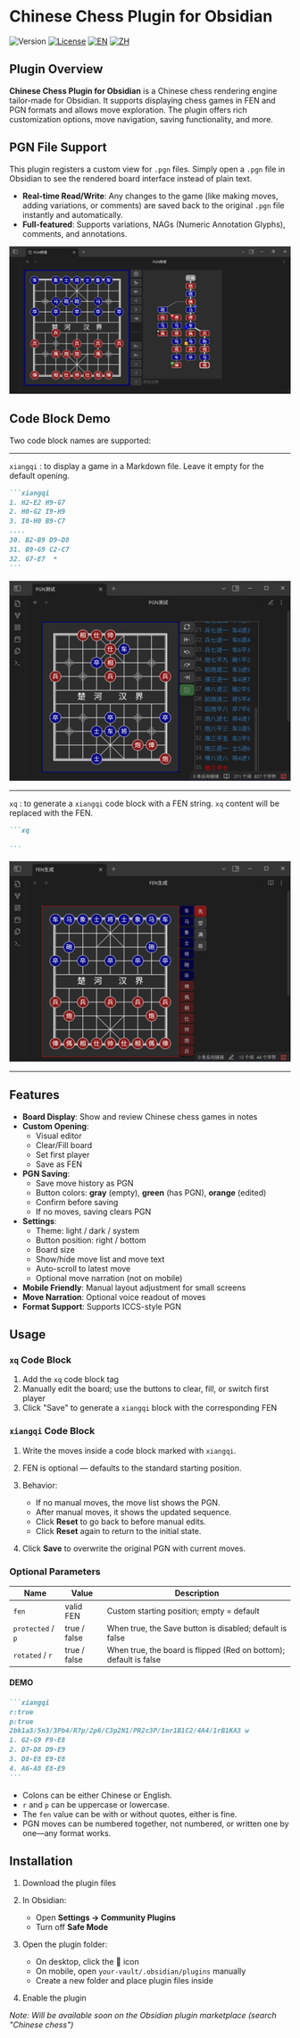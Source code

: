 # Chinese Chess Plugin for Obsidian

![Version](https://img.shields.io/badge/Version-2.3.5-blue.svg)
[![License](https://img.shields.io/badge/License-MIT-green.svg)](./LICENSE)
[![EN](https://img.shields.io/badge/Language-English-blue)](./README.en.MD)
[![ZH](https://img.shields.io/badge/Language-Chinese-green)](./README.MD)

## Plugin Overview

**Chinese Chess Plugin for Obsidian** is a Chinese chess rendering engine tailor-made for Obsidian. It supports displaying chess games in FEN and PGN formats and allows move exploration. The plugin offers rich customization options, move navigation, saving functionality, and more.

## PGN File Support

This plugin registers a custom view for `.pgn` files. Simply open a `.pgn` file in Obsidian to see the rendered board interface instead of plain text.

- **Real-time Read/Write**: Any changes to the game (like making moves, adding variations, or comments) are saved back to the original `.pgn` file instantly and automatically.
- **Full-featured**: Supports variations, NAGs (Numeric Annotation Glyphs), comments, and annotations.

![PGN File](./IMAGE/PGN文件.png)

## Code Block Demo
Two code block names are supported:

---

`xiangqi` : to display a game in a Markdown file. Leave it empty for the default opening.

````markdown
```xiangqi
1. H2-E2 H9-G7
2. H0-G2 I9-H9
3. I0-H0 B9-C7
....
30. B2-B9 D9-D8
31. B9-G9 C2-C7
32. G7-E7  *
```
````

![PGN Display](./IMAGE/PGN测试.png)

---

`xq` : to generate a `xiangqi` code block with a FEN string.
`xq` content will be replaced with the FEN.

````markdown
```xq

```
````

![FEN Generator](./IMAGE/FEN生成.png)

---

## Features

- **Board Display**: Show and review Chinese chess games in notes
- **Custom Opening**:
    - Visual editor
    - Clear/Fill board
    - Set first player
    - Save as FEN
- **PGN Saving**:
    - Save move history as PGN
    - Button colors: **gray** (empty), **green** (has PGN), **orange** (edited)
    - Confirm before saving
    - If no moves, saving clears PGN
- **Settings**:
    - Theme: light / dark / system
    - Button position: right / bottom
    - Board size
    - Show/hide move list and move text
    - Auto-scroll to latest move
    - Optional move narration (not on mobile)
- **Mobile Friendly**: Manual layout adjustment for small screens
- **Move Narration**: Optional voice readout of moves
- **Format Support**: Supports ICCS-style PGN

## Usage

### `xq` Code Block

1. Add the `xq` code block tag
2. Manually edit the board; use the buttons to clear, fill, or switch first player
3. Click "Save" to generate a `xiangqi` block with the corresponding FEN

### `xiangqi` Code Block

1. Write the moves inside a code block marked with `xiangqi`.
2. FEN is optional — defaults to the standard starting position.
3. Behavior:

    - If no manual moves, the move list shows the PGN.
    - After manual moves, it shows the updated sequence.
    - Click **Reset** to go back to before manual edits.
    - Click **Reset** again to return to the initial state.

4. Click **Save** to overwrite the original PGN with current moves.

### Optional Parameters

| Name              | Value        | Description                                                       |
| ----------------- | ------------ | ----------------------------------------------------------------- |
| `fen`             | valid FEN    | Custom starting position; empty = default                         |
| `protected` / `p` | true / false | When true, the Save button is disabled; default is false          |
| `rotated` / `r`   | true / false | When true, the board is flipped (Red on bottom); default is false |

#### DEMO

````markdown
```xiangqi
r:true
p:true
2bk1a3/5n3/3Pb4/R7p/2p6/C3p2N1/PR2c3P/1nr1B1C2/4A4/1rB1KA3 w
1. G2-G9 F9-E8
2. D7-D8 D9-E9
3. D8-E8 E9-E8
4. A6-A8 E8-E9
```
````

- Colons can be either Chinese or English.
- `r` and `p` can be uppercase or lowercase.
- The `fen` value can be with or without quotes, either is fine.
- PGN moves can be numbered together, not numbered, or written one by one—any format works.

## Installation

1. Download the plugin files

2. In Obsidian:

    - Open **Settings → Community Plugins**
    - Turn off **Safe Mode**

3. Open the plugin folder:

    - On desktop, click the 📂 icon
    - On mobile, open `your-vault/.obsidian/plugins` manually
    - Create a new folder and place plugin files inside

4. Enable the plugin

_Note: Will be available soon on the Obsidian plugin marketplace (search "Chinese chess")_
